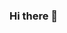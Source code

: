 ### Hi there 👋

<!--
**R-ctrl-ctrl/R-ctrl-ctrl** is a ✨ _special_ ✨ repository because its `README.md` (this file) appears on your GitHub profile.

Here are some ideas to get you started:

- 🔭 I’m currently working on NLP
- 🌱 I’m currently learning ...jsfdj
- 👯 I’m looking to collaborate on ...zjnjd
- 🤔 I’m looking for help with ...zdn
- 💬 Ask me about ...djfsd
- 📫 How to reach me: ...asdn
- 😄 Pronouns: ...,szncasdn
- ⚡ Fun fact: ...kzdj
-->
